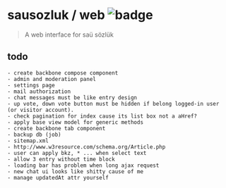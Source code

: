 # sausozluk / web ![badge](https://travis-ci.org/sausozluk/web.svg?branch=master)

> A web interface for saü sözlük

## todo
```text
- create backbone compose component
- admin and moderation panel
- settings page
- mail authorization
- chat messages must be like entry design
- up vote, down vote button must be hidden if belong logged-in user (or visitor account).
- check pagination for index cause its list box not a aHref?
- apply base view model for generic methods
- create backbone tab component
- backup db (job)
- sitemap.xml
- http://www.w3resource.com/schema.org/Article.php
- user can apply bkz, * ... when select text
- allow 3 entry without time block
- loading bar has problem when long ajax request
- new chat ui looks like shitty cause of me
- manage updatedAt attr yourself
```

